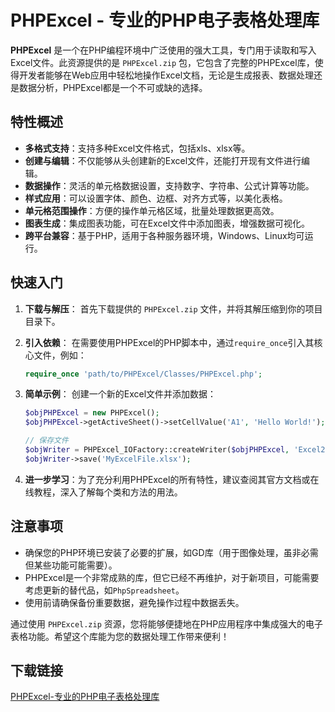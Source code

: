 # PHPExcel - 专业的PHP电子表格处理库

**PHPExcel** 是一个在PHP编程环境中广泛使用的强大工具，专门用于读取和写入Excel文件。此资源提供的是 `PHPExcel.zip` 包，它包含了完整的PHPExcel库，使得开发者能够在Web应用中轻松地操作Excel文档，无论是生成报表、数据处理还是数据分析，PHPExcel都是一个不可或缺的选择。

## 特性概述

- **多格式支持**：支持多种Excel文件格式，包括xls、xlsx等。
- **创建与编辑**：不仅能够从头创建新的Excel文件，还能打开现有文件进行编辑。
- **数据操作**：灵活的单元格数据设置，支持数字、字符串、公式计算等功能。
- **样式应用**：可以设置字体、颜色、边框、对齐方式等，以美化表格。
- **单元格范围操作**：方便的操作单元格区域，批量处理数据更高效。
- **图表生成**：集成图表功能，可在Excel文件中添加图表，增强数据可视化。
- **跨平台兼容**：基于PHP，适用于各种服务器环境，Windows、Linux均可运行。
  
## 快速入门

1. **下载与解压**：
   首先下载提供的 `PHPExcel.zip` 文件，并将其解压缩到你的项目目录下。

2. **引入依赖**：
   在需要使用PHPExcel的PHP脚本中，通过`require_once`引入其核心文件，例如：
   ```php
   require_once 'path/to/PHPExcel/Classes/PHPExcel.php';
   ```

3. **简单示例**：
   创建一个新的Excel文件并添加数据：
   ```php
   $objPHPExcel = new PHPExcel();
   $objPHPExcel->getActiveSheet()->setCellValue('A1', 'Hello World!');
   
   // 保存文件
   $objWriter = PHPExcel_IOFactory::createWriter($objPHPExcel, 'Excel2007');
   $objWriter->save('MyExcelFile.xlsx');
   ```
   
4. **进一步学习**：为了充分利用PHPExcel的所有特性，建议查阅其官方文档或在线教程，深入了解每个类和方法的用法。

## 注意事项

- 确保您的PHP环境已安装了必要的扩展，如GD库（用于图像处理，虽非必需但某些功能可能需要）。
- PHPExcel是一个非常成熟的库，但它已经不再维护，对于新项目，可能需要考虑更新的替代品，如`PhpSpreadsheet`。
- 使用前请确保备份重要数据，避免操作过程中数据丢失。

通过使用 `PHPExcel.zip` 资源，您将能够便捷地在PHP应用程序中集成强大的电子表格功能。希望这个库能为您的数据处理工作带来便利！

## 下载链接

[PHPExcel-专业的PHP电子表格处理库](https://pan.quark.cn/s/b15d8785b884)